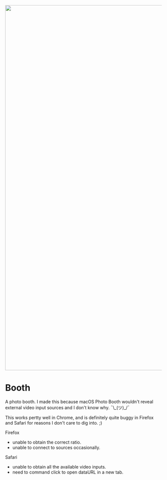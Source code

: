 <img width="1171" alt="" src="https://user-images.githubusercontent.com/1153134/138973475-e33ae27f-89f2-4a33-9052-ad2119d16177.png">

# Booth

A photo booth. I made this because macOS Photo Booth wouldn't reveal external video input sources and I don't know why. ¯\\\_(ツ)_/¯

This works pertty well in Chrome, and is definitely quite buggy in Firefox and Safari for reasons I don't care to dig into. ;)

Firefox
  - unable to obtain the correct ratio.
  - unable to connect to sources occasionally.

Safari
  - unable to obtain all the available video inputs.
  - need to command click to open dataURL in a new tab.
